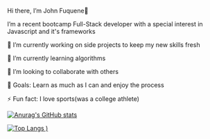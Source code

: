 Hi there, I’m John Fuquene👋


I’m a recent bootcamp Full-Stack developer with a special interest in Javascript and it's frameworks

🔭 I’m currently working on side projects to keep my new skills fresh


🌱 I’m currently learning algorithms


👯 I’m looking to collaborate with others


🥅 Goals: Learn as much as I can and enjoy the process


⚡ Fun fact: I love sports(was a college athlete)

[![Anurag's GitHub stats](https://github-readme-stats.vercel.app/api?username=jfuquene)](https://github.com/jfuquene/github-readme-stats)

[![Top Langs](https://github-readme-stats.vercel.app/api/top-langs/?username=jfuquene&langs_count=8&layout=compact&theme=radical)
)](https://github.com/jfuquene/github-readme-stats)

